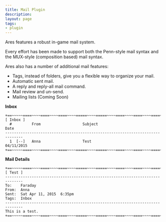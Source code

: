 ```yaml
---
title: Mail Plugin
description:
layout: page
tags: 
- plugin
---
```


Ares features a robust in-game mail system.

Every effort has been made to support both the Penn-style mail syntax and the MUX-style (composition based) mail syntax.

Ares also has a number of additional mail features:

* Tags, instead of folders, give you a flexible way to organize your mail.
* Automatic sent mail.
* A reply and reply-all mail command.
* Mail review and un-send.
* Mailing lists (Coming Soon)

**Inbox**

    +==~~~~~====~~~~====~~~~====~~~~=====~~~~=====~~~~====~~~~====~~~~====~~~~~==+
    [ Inbox ]
      #         From                   Subject                         Date
    ------------------------------------------------------------------------------
      1  [--]   Anna                   Test                            04/11/2015
    +==~~~~~====~~~~====~~~~====~~~~=====~~~~=====~~~~====~~~~====~~~~====~~~~~==+

**Mail Details**

    +==~~~~~====~~~~====~~~~====~~~~=====~~~~=====~~~~====~~~~====~~~~====~~~~~==+
    [ Test ]
    ------------------------------------------------------------------------------
    To:    Faraday
    From:  Anna
    Sent:  Sat Apr 11, 2015  6:35pm
    Tags:  Inbox
    ------------------------------------------------------------------------------
    This is a test.
    +==~~~~~====~~~~====~~~~====~~~~=====~~~~=====~~~~====~~~~====~~~~====~~~~~==+
